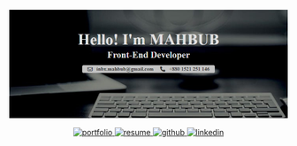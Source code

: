 <p align="center">
  <img src="./banner.png" alt="GitHub Banner">
</p>
<div align="center">
<a href="https://your-portfolio-link.com" target="_blank">
  <img src="https://img.shields.io/badge/portfolio-%23000000.svg?&style=for-the-badge&logo=google-chrome&logoColor=white" alt="portfolio" style="margin-bottom: 5px;" />
</a>
</a>
<a href="https://drive.google.com/file/d/1gY3P-ogQbxafwwfGFki4E7xpKrGKlGwD/view" target="_blank">
  <img src="https://img.shields.io/badge/resume-%234285F4.svg?&style=for-the-badge&logo=google-drive&logoColor=white" alt="resume" style="margin-bottom: 5px;" />
</a>  
<a href="https://github.com/CodeSperk" target="_blank">
<img src=https://img.shields.io/badge/github-%2324292e.svg?&style=for-the-badge&logo=github&logoColor=white alt=github style="margin-bottom: 5px;" />
</a>
<a href="https://www.linkedin.com/in/mahbub692" target="_blank">
<img src=https://img.shields.io/badge/linkedin-%231E77B5.svg?&style=for-the-badge&logo=linkedin&logoColor=white alt=linkedin style="margin-bottom: 5px;" />
</a>
</div>  

## 
<!-- d --!>

<!--
**CodeSperk/CodeSperk** is a ✨ _special_ ✨ repository because its `README.md` (this file) appears on your GitHub profile.

Here are some ideas to get you started:

- 🔭 I’m currently working on ....
- 🌱 I’m currently learning ...
- 👯 I’m looking to collaborate on ...
- 🤔 I’m looking for help with ...
- 💬 Ask me about ...
- 📫 How to reach me: ...
- 😄 Pronouns: ...
- ⚡ Fun fact: ...
-->
